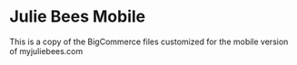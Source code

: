 # Julie Bees Mobile
This is a copy of the BigCommerce files customized for the mobile version of myjuliebees.com
